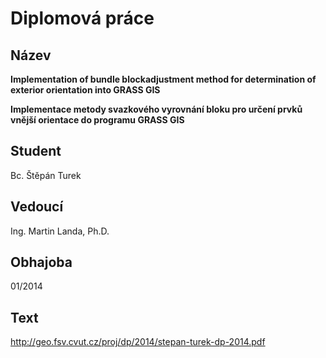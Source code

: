 # Diplomová práce

## Název

**Implementation of bundle blockadjustment method for determination of exterior orientation into GRASS GIS**

**Implementace metody svazkového vyrovnání bloku pro určení prvků vnější orientace do programu GRASS GIS**

## Student

Bc. Štěpán Turek

## Vedoucí

Ing. Martin Landa, Ph.D.

## Obhajoba

01/2014

## Text

http://geo.fsv.cvut.cz/proj/dp/2014/stepan-turek-dp-2014.pdf
